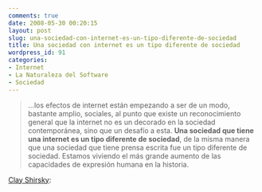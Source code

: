 ```yaml
---
comments: true
date: 2008-05-30 00:20:15
layout: post
slug: una-sociedad-con-internet-es-un-tipo-diferente-de-sociedad
title: Una sociedad con internet es un tipo diferente de sociedad
wordpress_id: 91
categories:
- Internet
- La Naturaleza del Software
- Sociedad
---
```


> ...los efectos de internet están empezando a ser de un modo, bastante amplio, sociales, al punto que existe un reconocimiento general que la internet no es un decorado en la sociedad contemporánea, sino que un desafío a esta. **Una sociedad que tiene una internet es un tipo diferente de sociedad**, de la misma manera que una sociedad que tiene prensa escrita fue un tipo diferente de sociedad. Estamos viviendo el más grande aumento de las capacidades de expresión humana en la historia.

[Clay Shirsky](http://www.youtube.com/watch?v=A_0FgRKsqqU):

  





